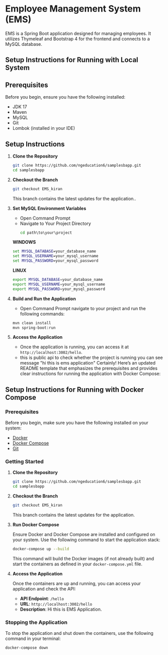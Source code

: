 
# Employee Management System (EMS)

EMS is a Spring Boot application designed for managing employees. It utilizes Thymeleaf and Bootstrap 4 for the frontend and connects to a MySQL database.
## Setup Instructions for Running with Local System

## Prerequisites

Before you begin, ensure you have the following installed:

- JDK 17
- Maven 
- MySQL
- Git
- Lombok (installed in your IDE)

## Setup Instructions

1. **Clone the Repository**
   ```bash
   git clone https://github.com/ngeducation6/samplesbapp.git
   cd samplesbapp
   ```

2. **Checkout the Branch**
   ```bash
   git checkout EMS_kiran
   ```
   This branch contains the latest updates for the application..
     
3. **Set MySQL Environment Variables**
   - Open Command Prompt
   - Navigate to Your Project Directory
      ```cmd
     cd path\to\your\project
      ```
   
    **WINDOWS**
     ```cmd
     set MYSQL_DATABASE=your_database_name
     set MYSQL_USERNAME=your_mysql_username
     set MYSQL_PASSWORD=your_mysql_password
     ```
    **LINUX**

     ```bash
     export MYSQL_DATABASE=your_database_name
     export MYSQL_USERNAME=your_mysql_username
     export MYSQL_PASSWORD=your_mysql_password
     ```

6. **Build and Run the Application**
      - Open Command Prompt navigate to your project and run the following commands:
   ```bash
   mvn clean install
   mvn spring-boot:run
   ```

8. **Access the Application**
   - Once the application is running, you can access it at `http://localhost:3002/hello`.
   - this is public api to check whether the project is running you can see message "hi this is ems application"
Certainly! Here’s an updated README template that emphasizes the prerequisites and provides clear instructions for running the application with Docker Compose:

## Setup Instructions for Running with Docker Compose

### Prerequisites

Before you begin, make sure you have the following installed on your system:

- [Docker](https://docs.docker.com/get-docker/)
- [Docker Compose](https://docs.docker.com/compose/install/)
- [Git](https://git-scm.com/)

### Getting Started

1. **Clone the Repository**
   ```bash
   git clone https://github.com/ngeducation6/samplesbapp.git
   cd samplesbapp
   ```

2. **Checkout the Branch**
   ```bash
   git checkout EMS_kiran
   ```
   This branch contains the latest updates for the application.


3. **Run Docker Compose**

   Ensure Docker and Docker Compose are installed and configured on your system. Use the following command to start the application stack:

   ```bash
   docker-compose up --build
   ```

   This command will build the Docker images (if not already built) and start the containers as defined in your `docker-compose.yml` file.

4. **Access the Application**

   Once the containers are up and running, you can access your application and check the API:

   - **API Endpoint**: `/hello`
   - **URL**: `http://localhost:3002/hello`
   - **Description**: Hi this is EMS Application.

### Stopping the Application

To stop the application and shut down the containers, use the following command in your terminal:

```bash
docker-compose down
```
